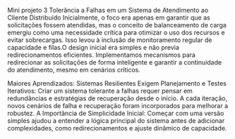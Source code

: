 Mini projeto 3 Tolerância a Falhas em um Sistema de Atendimento ao Cliente Distribuído 
Inicialmente, o foco era apenas em garantir que as solicitações fossem atendidas, mas o conceito de balanceamento de carga emergiu como uma necessidade crítica para otimizar o uso dos recursos e evitar sobrecargas. 
Isso levou à inclusão de monitoramento regular de capacidade e filas.O design inicial era simples e não previa redirecionamentos eficientes. Implementamos mecanismos para redirecionar as solicitações de forma inteligente e garantir a continuidade do atendimento, mesmo em cenários críticos.

Maiores Aprendizados:
Sistemas Resilientes Exigem Planejamento e Testes Iterativos:
Criar um sistema tolerante a falhas requer pensar em redundâncias e estratégias de recuperação desde o início. A cada iteração, novos cenários de falha e recuperação foram incorporados para melhorar a robustez.
A Importância de Simplicidade Inicial:
Começar com uma versão simples ajudou a entender a lógica principal do sistema antes de adicionar complexidades, como redirecionamentos e ajuste dinâmico de capacidade.


